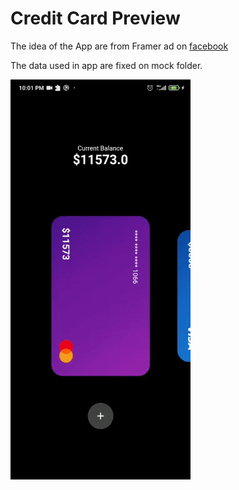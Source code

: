 # Credit Card Preview

The idea of the App are from Framer ad on [facebook](https://www.facebook.com/watch/?v=894716211023756)

The data used in app are fixed on mock folder.

![Showcase](https://github.com/rod90ad/credit_card_preview/blob/master/gif/showcase.gif)